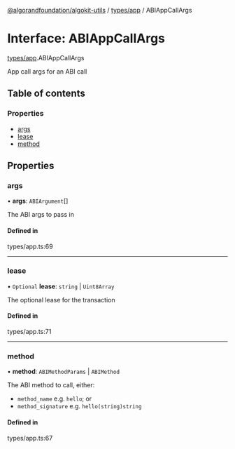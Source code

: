 [@algorandfoundation/algokit-utils](../README.md) / [types/app](../modules/types_app.md) / ABIAppCallArgs

# Interface: ABIAppCallArgs

[types/app](../modules/types_app.md).ABIAppCallArgs

App call args for an ABI call

## Table of contents

### Properties

- [args](types_app.ABIAppCallArgs.md#args)
- [lease](types_app.ABIAppCallArgs.md#lease)
- [method](types_app.ABIAppCallArgs.md#method)

## Properties

### args

• **args**: `ABIArgument`[]

The ABI args to pass in

#### Defined in

types/app.ts:69

___

### lease

• `Optional` **lease**: `string` \| `Uint8Array`

The optional lease for the transaction

#### Defined in

types/app.ts:71

___

### method

• **method**: `ABIMethodParams` \| `ABIMethod`

The ABI method to call, either:
 * `method_name` e.g. `hello`; or
 * `method_signature` e.g. `hello(string)string`

#### Defined in

types/app.ts:67
